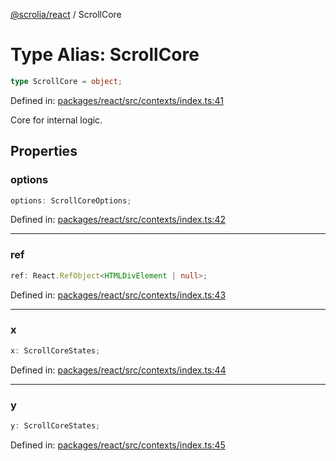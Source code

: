 [@scrolia/react](../README.md) / ScrollCore

# Type Alias: ScrollCore

```ts
type ScrollCore = object;
```

Defined in: [packages/react/src/contexts/index.ts:41](https://github.com/alpheusday/scrolia/blob/a1d15b8008e894d5dd6b0e61a1c2164d92ca7b98/packages/react/src/contexts/index.ts#L41)

Core for internal logic.

## Properties

### options

```ts
options: ScrollCoreOptions;
```

Defined in: [packages/react/src/contexts/index.ts:42](https://github.com/alpheusday/scrolia/blob/a1d15b8008e894d5dd6b0e61a1c2164d92ca7b98/packages/react/src/contexts/index.ts#L42)

***

### ref

```ts
ref: React.RefObject<HTMLDivElement | null>;
```

Defined in: [packages/react/src/contexts/index.ts:43](https://github.com/alpheusday/scrolia/blob/a1d15b8008e894d5dd6b0e61a1c2164d92ca7b98/packages/react/src/contexts/index.ts#L43)

***

### x

```ts
x: ScrollCoreStates;
```

Defined in: [packages/react/src/contexts/index.ts:44](https://github.com/alpheusday/scrolia/blob/a1d15b8008e894d5dd6b0e61a1c2164d92ca7b98/packages/react/src/contexts/index.ts#L44)

***

### y

```ts
y: ScrollCoreStates;
```

Defined in: [packages/react/src/contexts/index.ts:45](https://github.com/alpheusday/scrolia/blob/a1d15b8008e894d5dd6b0e61a1c2164d92ca7b98/packages/react/src/contexts/index.ts#L45)
